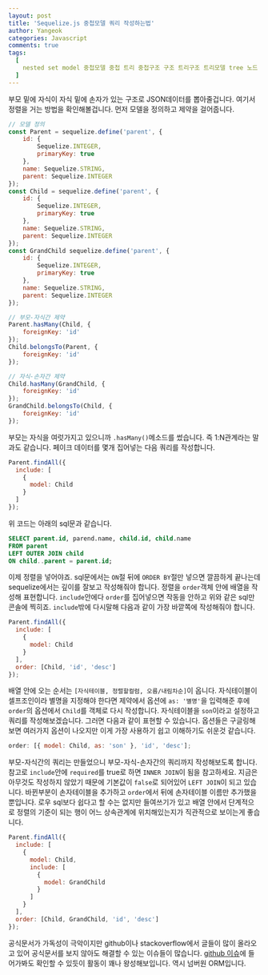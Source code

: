 ```yaml
---
layout: post
title: 'Sequelize.js 중첩모델 쿼리 작성하는법'
author: Yangeok
categories: Javascript
comments: true
tags:
  [
    nested set model 중첩모델 중첩 트리 중첩구조 구조 트리구조 트리모델 tree 노드 부모 자식 node parent child 시퀄 시퀄라이즈 자바스크립트 js javascript 노드제이에스 nodejs node.js,
  ]
---
```


부모 밑에 자식이 자식 밑에 손자가 있는 구조로 JSON데이터를 뽑아줄겁니다. 여기서 정렬을 거는 방법을 확인해볼겁니다. 먼저 모델을 정의하고 제약을 걸어줍니다.

```js
// 모델 정의
const Parent = sequelize.define('parent', {
    id: {
        Sequelize.INTEGER,
        primaryKey: true
    },
    name: Sequelize.STRING,
    parent: Sequelize.INTEGER
});
const Child = sequelize.define('parent', {
    id: {
        Sequelize.INTEGER,
        primaryKey: true
    },
    name: Sequelize.STRING,
    parent: Sequelize.INTEGER
});
const GrandChild sequelize.define('parent', {
    id: {
        Sequelize.INTEGER,
        primaryKey: true
    },
    name: Sequelize.STRING,
    parent: Sequelize.INTEGER
});

// 부모-자식간 제약
Parent.hasMany(Child, {
    foreignKey: 'id'
});
Child.belongsTo(Parent, {
    foreignKey: 'id'
});

// 자식-손자간 제약
Child.hasMany(GrandChild, {
    foreignKey: 'id'
});
GrandChild.belongsTo(Child, {
    foreignKey: 'id'
});
```

부모는 자식을 여럿가지고 있으니까 `.hasMany()`메소드를 썼습니다. 즉 1:N관계라는 말과도 같습니다. 페이크 데이터를 몇개 집어넣는 다음 쿼리를 작성합니다.

```js
Parent.findAll({
  include: [
    {
      model: Child
    }
  ]
});
```

위 코드는 아래의 sql문과 같습니다.

```sql
SELECT parent.id, parend.name, child.id, child.name
FROM parent
LEFT OUTER JOIN child
ON child..parent = parent.id;
```

이제 정렬을 넣어야죠. sql문에서는 `ON`절 뒤에 `ORDER BY`절만 넣으면 깔끔하게 끝나는데 sequelize에서는 깊이를 잘보고 작성해줘야 합니다. 정렬을 `order`객체 안에 배열을 작성해 표현합니다. `include`안에다 `order`를 집어넣으면 작동을 안하고 위와 같은 sql만 콘솔에 찍히죠. `include`밖에 다시말해 다음과 같이 가장 바깥쪽에 작성해줘야 합니다.

```js
Parent.findAll({
  include: [
    {
      model: Child
    }
  ],
  order: [Child, 'id', 'desc']
});
```

배열 안에 오는 순서는 `[자식테이블, 정렬할컬럼, 오름/내림차순]`이 옵니다. 자식테이블이 셀프조인이라 별명을 지정해야 한다면 제약에서 옵션에 `as: '별명'`을 입력해준 후에 `order`의 옵션에서 `Child`를 객체로 다시 작성합니다. 자식테이블을 `son`이라고 설정하고 쿼리를 작성해보겠습니다. 그러면 다음과 같이 표현할 수 있습니다. 옵션들은 구글링해보면 여러가지 옵션이 나오지만 이게 가장 사용하기 쉽고 이해하기도 쉬운것 같습니다.

```js
order: [{ model: Child, as: 'son' }, 'id', 'desc'];
```

부모-자식간의 쿼리는 만들었으니 부모-자식-손자간의 쿼리까지 작성해보도록 합니다. 참고로 `include`안에 `required`를 true로 하면 `INNER JOIN`이 됨을 참고하세요. 지금은 아무것도 작성하지 않았기 때문에 기본값이 `false`로 되어있어 `LEFT JOIN`이 되고 있습니다. 바뀐부분이 손자테이블을 추가하고 `order`에서 뒤에 손자테이블 이름만 추가했을 뿐입니다. 로우 sql보다 쉽다고 할 수는 없지만 들여쓰기가 있고 배열 안에서 단계적으로 정렬의 기준이 되는 행이 어느 상속관계에 위치해있는지가 직관적으로 보이는게 좋습니다.

```js
Parent.findAll({
  include: [
    {
      model: Child,
      include: [
        {
          model: GrandChild
        }
      ]
    }
  ],
  order: [Child, GrandChild, 'id', 'desc']
});
```

공식문서가 가독성이 극악이지만 github이나 stackoverflow에서 글들이 많이 올라오고 있어 공식문서를 보지 않아도 해결할 수 있는 이슈들이 많습니다. [github 이슈](https://github.com/sequelize/sequelize/issues)에 들어가봐도 확인할 수 있듯이 활동이 꽤나 왕성해보입니다. 역시 넘버원 ORM입니다.
